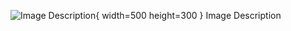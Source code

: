 ![Image Description](https://www.lightningdesignsystem.com/assets/images/guidelines/builder/configuration/Fixed_Panels_Left_Right_configuration.png){ width=500 height=300 }
Image Description
